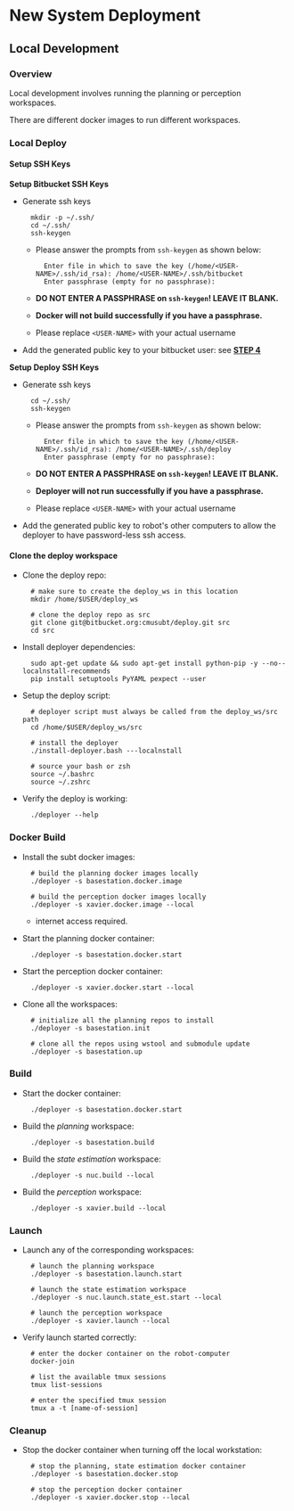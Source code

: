# New System Deployment

## Local Development

### Overview

Local development involves running the planning or perception workspaces.

There are different docker images to run different workspaces.

### Local Deploy

#### Setup SSH Keys

**Setup Bitbucket SSH Keys**

- Generate ssh keys

        mkdir -p ~/.ssh/
        cd ~/.ssh/
        ssh-keygen

    - Please answer the prompts from `ssh-keygen` as shown below:
        
            Enter file in which to save the key (/home/<USER-NAME>/.ssh/id_rsa): /home/<USER-NAME>/.ssh/bitbucket
            Enter passphrase (empty for no passphrase):

    - **DO NOT ENTER A PASSPHRASE on `ssh-keygen`! LEAVE IT BLANK.**
    - **Docker will not build successfully if you have a passphrase.**
    - Please replace `<USER-NAME>` with your actual username

- Add the generated public key to your bitbucket user: see [**STEP 4**](https://confluence.atlassian.com/bitbucket/set-up-an-ssh-key-728138079.html#SetupanSSHkey-Step4.AddthepublickeytoyourBitbucketsettings)

**Setup Deploy SSH Keys**

- Generate ssh keys

        cd ~/.ssh/
        ssh-keygen

    - Please answer the prompts from `ssh-keygen` as shown below:
        
            Enter file in which to save the key (/home/<USER-NAME>/.ssh/id_rsa): /home/<USER-NAME>/.ssh/deploy
            Enter passphrase (empty for no passphrase):

    - **DO NOT ENTER A PASSPHRASE on `ssh-keygen`! LEAVE IT BLANK.**
    - **Deployer will not run successfully if you have a passphrase.**
    - Please replace `<USER-NAME>` with your actual username

- Add the generated public key to robot's other computers to allow the deployer to have password-less ssh access.

#### Clone the deploy workspace

- Clone the deploy repo:
        
        # make sure to create the deploy_ws in this location
        mkdir /home/$USER/deploy_ws

        # clone the deploy repo as src
        git clone git@bitbucket.org:cmusubt/deploy.git src
        cd src

- Install deployer dependencies:

        sudo apt-get update && sudo apt-get install python-pip -y --no--localnstall-recommends
        pip install setuptools PyYAML pexpect --user

- Setup the deploy script:
        
        # deployer script must always be called from the deploy_ws/src path
        cd /home/$USER/deploy_ws/src

        # install the deployer
        ./install-deployer.bash ---localnstall

        # source your bash or zsh
        source ~/.bashrc
        source ~/.zshrc

- Verify the deploy is working:

        ./deployer --help

### Docker Build

- Install the subt docker images:

        # build the planning docker images locally
        ./deployer -s basestation.docker.image

        # build the perception docker images locally
        ./deployer -s xavier.docker.image --local

    - internet access required.

- Start the planning docker container:

        ./deployer -s basestation.docker.start

- Start the perception docker container:

        ./deployer -s xavier.docker.start --local

- Clone all the workspaces:
    
        # initialize all the planning repos to install
        ./deployer -s basestation.init

        # clone all the repos using wstool and submodule update
        ./deployer -s basestation.up

### Build

- Start the docker container:

        ./deployer -s basestation.docker.start

- Build the *planning* workspace:
    
        ./deployer -s basestation.build

- Build the *state estimation* workspace:

        ./deployer -s nuc.build --local

- Build the *perception* workspace:

        ./deployer -s xavier.build --local

### Launch

- Launch any of the corresponding workspaces:

        # launch the planning workspace
        ./deployer -s basestation.launch.start

        # launch the state estimation workspace
        ./deployer -s nuc.launch.state_est.start --local

        # launch the perception workspace
        ./deployer -s xavier.launch --local

- Verify launch started correctly:

        # enter the docker container on the robot-computer
        docker-join

        # list the available tmux sessions
        tmux list-sessions

        # enter the specified tmux session
        tmux a -t [name-of-session]

### Cleanup

- Stop the docker container when turning off the local workstation:

        # stop the planning, state estimation docker container
        ./deployer -s basestation.docker.stop

        # stop the perception docker container
        ./deployer -s xavier.docker.stop --local
